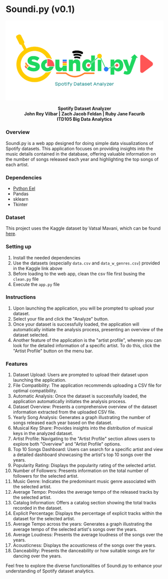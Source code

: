 # Soundi.py (v0.1)

![Soundi.py Logo](./web/images/logo.png)

<div align="center">
  <strong>Spotify Dataset Analyzer</strong><br>
  <strong>John Rey Vilbar | Zach Jacob Feldan | Ruby Jane Facurib</strong><br>
  <strong>ITD105 Big Data Analytics</strong>
</div>


### Overview
Soundi.py is a web app designed for doing simple data visualizations of Spotify datasets. This application focuses on providing insights into the music details contained in the database, offering valuable information on the number of songs released each year and highlighting the top songs of each artist.

### Dependencies
* [Python Eel](https://github.com/python-eel/Eel)
* Pandas
* sklearn
* Tkinter


### Dataset
This project uses the Kaggle dataset by Vatsal Mavani, which can be found [here](https://www.kaggle.com/datasets/vatsalmavani/spotify-dataset/data). 

### Setting up
1. Install the needed dependencies
2. Use the datasets (especially `data.csv` and `data_w_genres.csv`) provided in the Kaggle link above
2. Before loading to the web app, clean the csv file first busing the `clean.py` file
3. Execute the `app.py` file


### Instructions
1. Upon launching the application, you will be prompted to upload your dataset.
2. Select your file and click the "Analyze" button.
3. Once your dataset is successfully loaded, the application will automatically initiate the analysis process, presenting an overview of the dataset selected.
4. Another feature of the application is the "artist profile", wherein you can look for the detailed information of a specific artist. To do this, click the "Artist Profile" button on the menu bar.

### Features
1. Dataset Upload: Users are prompted to upload their dataset upon launching the application.
2. File Compatibility: The application recommends uploading a CSV file for optimal compatibility.
3. Automatic Analysis: Once the dataset is successfully loaded, the application automatically initiates the analysis process.
4. Dataset Overview: Presents a comprehensive overview of the dataset information extracted from the uploaded CSV file.
5. Yearly Song Analysis: Generates a graph illustrating the number of songs released each year based on the dataset.
6. Musical Key Share: Provides insights into the distribution of musical keys in the analyzed dataset.
7. Artist Profile: Navigating to the "Artist Profile" section allows users to explore both "Overview" and "Artist Profile" options.
8. Top 10 Songs Dashboard: Users can search for a specific artist and view a detailed dashboard showcasing the artist's top 10 songs over the years.
9. Popularity Rating: Displays the popularity rating of the selected artist.
10. Number of Followers: Presents information on the total number of followers for the selected artist.
11. Music Genre: Indicates the predominant music genre associated with the selected artist.
12. Average Tempo: Provides the average tempo of the released tracks by the selected artist.
13. Catalog Information: Offers a catalog section showing the total tracks recorded in the dataset.
14. Explicit Percentage: Displays the percentage of explicit tracks within the dataset for the selected artist.
15. Average Tempo across the years: Generates a graph illustrating the average tempo of the selected artist's songs over the years.
16. Average Loudness: Presents the average loudness of the songs over the years.
17. Acousticness: Displays the acousticness of the songs over the years.
18. Danceability: Presents the danceability or how suitable songs are for dancing over the years.

Feel free to explore the diverse functionalities of Soundi.py to enhance your understanding of Spotify dataset analytics. 

